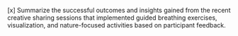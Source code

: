 [x] Summarize the successful outcomes and insights gained from the recent creative sharing sessions that implemented guided breathing exercises, visualization, and nature-focused activities based on participant feedback.